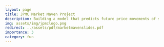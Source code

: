 ```yaml
---
layout: page
title: JPMC Market Maven Project
description: Building a model that predicts future price movements of stocks and other financial instruments during the last ten minutes of the Nasdaq exchange trading session
img: assets/img/jpmclogo.png
redirect: ../assets/pdf/marketmavenslides.pdf
importance: 3
category: fun
---
```

